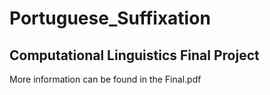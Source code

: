 # Portuguese_Suffixation

## Computational Linguistics Final Project

More information can be found in the Final.pdf  

